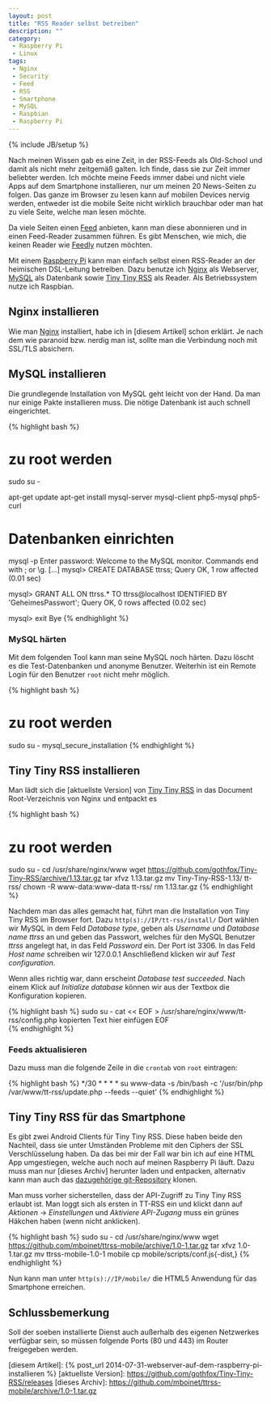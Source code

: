 ```yaml
---
layout: post
title: "RSS Reader selbst betreiben"
description: ""
category: 
 - Raspberry Pi
 - Linux 
tags:
 - Nginx
 - Security
 - Feed
 - RSS
 - Smartphone
 - MySQL
 - Raspbian
 - Raspberry Pi
---
```

{% include JB/setup %}

Nach meinen Wissen gab es eine Zeit, in der RSS-Feeds als Old-School und damit
als nicht mehr zeitgemäß galten. Ich finde, dass sie zur Zeit immer beliebter
werden. Ich möchte meine Feeds immer dabei und nicht viele Apps auf dem Smartphone
installieren, nur um meinen 20 News-Seiten zu folgen. Das ganze im Browser zu
lesen kann auf mobilen Devices nervig werden, entweder ist die mobile Seite nicht
wirklich brauchbar oder man hat zu viele Seite, welche man lesen möchte.

Da viele Seiten einen [Feed] anbieten, kann man diese abonnieren und in einen
Feed-Reader zusammen führen. Es gibt Menschen, wie mich, die keinen Reader wie
[Feedly] nutzen möchten. 

Mit einem [Raspberry Pi] kann man einfach selbst einen RSS-Reader an der heimischen
DSL-Leitung betreiben. Dazu benutze ich [Nginx] als Webserver, [MySQL] als Datenbank
sowie [Tiny Tiny RSS] als Reader. Als Betriebssystem nutze ich Raspbian.

## Nginx installieren ##
Wie man [Nginx] installiert, habe ich in [diesem Artikel] schon erklärt. 
Je nach dem wie paranoid bzw. nerdig man ist, sollte man die Verbindung noch
mit SSL/TLS absichern.

## MySQL installieren ##

Die grundlegende Installation von MySQL geht leicht von der Hand. Da man nur einige
Pakte installieren muss. Die nötige Datenbank ist auch schnell eingerichtet.

{% highlight bash %}
# zu root werden
sudo su -

apt-get update
apt-get install mysql-server mysql-client php5-mysql php5-curl

# Datenbanken einrichten
mysql -p
Enter password:
Welcome to the MySQL monitor.  Commands end with ; or \g.
[...]
mysql> CREATE DATABASE ttrss;
Query OK, 1 row affected (0.01 sec)
 
mysql> GRANT ALL ON ttrss.* TO ttrss@localhost IDENTIFIED BY 'GeheimesPasswort';
Query OK, 0 rows affected (0.02 sec)
 
mysql> exit
Bye
{% endhighlight %}

### MySQL härten ###

Mit dem folgenden Tool kann man seine MySQL noch härten. Dazu löscht
es die Test-Datenbanken und anonyme Benutzer. Weiterhin ist ein
Remote Login für den Benutzer `root` nicht mehr möglich. 

{% highlight bash %}
# zu root werden
sudo su -
mysql_secure_installation
{% endhighlight %}

## Tiny Tiny RSS installieren ##

Man lädt sich die [aktuellste Version] von [Tiny Tiny RSS] in das Document Root-Verzeichnis
von Nginx und entpackt es

{% highlight bash %}
# zu root werden
sudo su -
cd /usr/share/nginx/www
wget https://github.com/gothfox/Tiny-Tiny-RSS/archive/1.13.tar.gz
tar xfvz 1.13.tar.gz
mv Tiny-Tiny-RSS-1.13/ tt-rss/
chown -R www-data:www-data tt-rss/
rm 1.13.tar.gz
{% endhighlight %}

Nachdem man das alles gemacht hat, führt man die Installation von Tiny Tiny RSS im Browser fort. Dazu
`http(s)://IP/tt-rss/install/`
Dort wählen wir MySQL in dem Feld *Database type*, geben als *Username* und *Database name* 
*ttrss* an und geben das Passwort, welches für den MySQL Benutzer *ttrss* angelegt hat, 
in das Feld *Password* ein. Der Port ist 3306. In das Feld *Host name* schreiben wir 127.0.0.1 
Anschließend klicken wir auf *Test configuration*.

Wenn alles richtig war, dann erscheint *Database test succeeded*. Nach einem Klick auf 
*Initialize database* können wir aus der Textbox die Konfiguration kopieren.

{% highlight bash %}
sudo su -
cat << EOF > /usr/share/nginx/www/tt-rss/config.php
kopierten Text hier einfügen
EOF  
{% endhighlight %}

### Feeds aktualisieren ###

Dazu muss man die folgende Zeile in die `crontab` von `root` eintragen:

{% highlight bash %}
*/30 * * * * su www-data -s /bin/bash -c '/usr/bin/php /var/www/tt-rss/update.php --feeds --quiet'
{% endhighlight %}

## Tiny Tiny RSS für das Smartphone ##

Es gibt zwei Android Clients für Tiny Tiny RSS. Diese haben beide den Nachteil, dass sie unter Umständen
Probleme mit den Ciphers der SSL Verschlüsselung haben. Da das bei mir der Fall war bin ich auf eine HTML
App umgestiegen, welche auch noch auf meinen Raspberry Pi läuft. Dazu muss man nur [dieses Archiv] herunter
laden und entpacken, alternativ kann man auch das [dazugehörige git-Repository] klonen.

Man muss vorher sicherstellen, dass der API-Zugriff zu Tiny Tiny RSS erlaubt ist. Man loggt sich als ersten
in TT-RSS ein und klickt dann auf *Aktionen* -> *Einstellungen* und *Aktiviere API-Zugang* muss ein grünes
Häkchen haben (wenn nicht anklicken).

{% highlight bash %}
sudo su -
cd /usr/share/nginx/www
wget https://github.com/mboinet/ttrss-mobile/archive/1.0-1.tar.gz
tar xfvz 1.0-1.tar.gz
mv ttrss-mobile-1.0-1 mobile
cp mobile/scripts/conf.js{-dist,}
{% endhighlight %}

Nun kann man unter `http(s)://IP/mobile/` die HTML5 Anwendung für das Smartphone erreichen.


## Schlussbemerkung ##
Soll der soeben installierte Dienst auch außerhalb des eigenen Netzwerkes verfügbar sein, so müssen 
folgende Ports (80 und 443) im Router freigegeben werden.


[dazugehörige git-Repository]: https://github.com/mboinet/ttrss-mobile
[Feed]: http://de.wikipedia.org/wiki/Web-Feed
[Feedly]: http://feedly.com/
[Raspberry Pi]: http://www.raspberrypi.org/
[Tiny Tiny RSS]: http://tt-rss.org/
[MySQL]: http://www.mysql.de/
[Nginx]: http://nginx.org/
[diesem Artikel]: {% post_url 2014-07-31-webserver-auf-dem-raspberry-pi-installieren %}
[aktuellste Version]: https://github.com/gothfox/Tiny-Tiny-RSS/releases
[dieses Archiv]: https://github.com/mboinet/ttrss-mobile/archive/1.0-1.tar.gz
